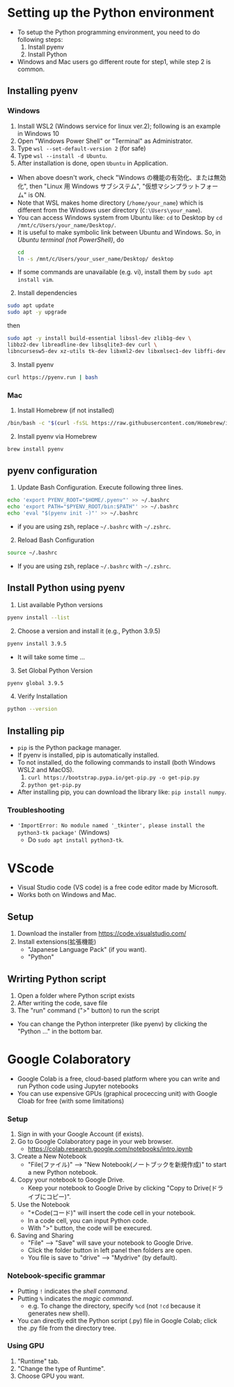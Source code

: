 # Setting up the Python environment
* To setup the Python programming environment, you need to do following steps:
  1. Install pyenv
  2. Install Python
* Windows and Mac users go different route for step1, while step 2 is common.

## Installing pyenv
### Windows
1. Install WSL2 (Windows service for linux ver.2); following is an example in Windows 10
  1. Open "Windows Power Shell" or "Terminal" as Administrator.
  2. Type `wsl --set-default-version 2` (for safe)
  3. Type `wsl --install -d Ubuntu`.
  4. After installation is done, open `Ubuntu` in Application.

* When above doesn't work, check "Windows の機能の有効化、または無効化", then "Linux 用 Windows サブシステム", "仮想マシンプラットフォーム" is ON.
* Note that WSL makes home directory (`/home/your_name`) which is different from the Windows user directory (`C:\Users\your_name`).
* You can access Windows system from Ubuntu like: `cd` to Desktop by `cd /mnt/c/Users/your_name/Desktop/`.
* It is useful to make symbolic link between Ubuntu and Windows. So, in *Ubuntu terminal (not PowerShell)*, do
  ```bash
  cd
  ln -s /mnt/c/Users/your_user_name/Desktop/ desktop
  ```
* If some commands are unavailable (e.g. vi), install them by `sudo apt install vim`.

2. Install dependencies
```bash
sudo apt update
sudo apt -y upgrade
```
then
```bash
sudo apt -y install build-essential libssl-dev zlib1g-dev \
libbz2-dev libreadline-dev libsqlite3-dev curl \
libncursesw5-dev xz-utils tk-dev libxml2-dev libxmlsec1-dev libffi-dev liblzma-dev
```

3. Install pyenv
```bash
curl https://pyenv.run | bash
```

### Mac
1. Install Homebrew (if not installed)
```bash
/bin/bash -c "$(curl -fsSL https://raw.githubusercontent.com/Homebrew/install/HEAD/install.sh)"
```
2. Install pyenv via Homebrew
```bash
brew install pyenv
```

## pyenv configuration
1. Update Bash Configuration. Execute following three lines.
```bash
echo 'export PYENV_ROOT="$HOME/.pyenv"' >> ~/.bashrc
echo 'export PATH="$PYENV_ROOT/bin:$PATH"' >> ~/.bashrc
echo 'eval "$(pyenv init -)"' >> ~/.bashrc
```
* if you are using zsh, replace `~/.bashrc` with `~/.zshrc`.

2. Reload Bash Configuration
```bash
source ~/.bashrc
```
* If you are using zsh, replace `~/.bashrc` with `~/.zshrc`.

##  Install Python using pyenv
1. List available Python versions
```bash
pyenv install --list
```

2. Choose a version and install it (e.g., Python 3.9.5)
```bash
pyenv install 3.9.5
```
* It will take some time ...

3. Set Global Python Version
```bash
pyenv global 3.9.5
```

4. Verify Installation
```bash
python --version
```

## Installing pip
* `pip` is the Python package manager.
* If pyenv is installed, pip is automatically installed.
* To not installed, do the following commands to install (both Windows WSL2 and MacOS).
  1. `curl https://bootstrap.pypa.io/get-pip.py -o get-pip.py`
  2. `python get-pip.py`
* After installing pip, you can download the library like: `pip install numpy`.

### Troubleshooting
* `'ImportError: No module named '_tkinter', please install the python3-tk package'` (Windows)
  + Do `sudo apt install python3-tk`.

# VScode
* Visual Studio code (VS code) is a free code editor made by Microsoft.
* Works both on Windows and Mac.
## Setup
1. Download the installer from https://code.visualstudio.com/
2. Install extensions(拡張機能)
    * "Japanese Language Pack" (if you want).
    * "Python"

## Wrirting Python script
1. Open a folder where Python script exists
2. After writing the code, save file
3. The "run" command (">" button) to run the script

* You can change the Python interpreter (like pyenv) by clicking the "Python ..." in the bottom bar.

# Google Colaboratory
* Google Colab is a free, cloud-based platform where you can write and run Python code using Jupyter notebooks
* You can use expensive GPUs (graphical proceccing unit) with Google Cloab for free (with some limitations)

### Setup
1. Sign in with your Google Account (if exists).
2. Go to Google Colaboratory page in your web browser.
    * https://colab.research.google.com/notebooks/intro.ipynb
3. Create a New Notebook
    * "File(ファイル)" --> "New Notebook(ノートブックを新規作成)" to start a new Python notebook.
4. Copy your notebook to Google Drive.
    * Keep your notebook to Google Drive by clicking "Copy to Drive(ドライブにコピー)".
4. Use the Notebook
    * "+Code(コード)" will insert the code cell in your notebook.
    * In a code cell, you can input Python code.
    * With ">" button, the code will be execured.
5. Saving and Sharing
    * "File" --> "Save" will save your notebook to Google Drive.
    * Click the folder button in left panel then folders are open.
    * You file is save to "drive" --> "Mydrive" (by default).

### Notebook-specific grammar
* Putting `!` indicates the *shell command*.
* Putting `%` indicates the *magic command*.
    * e.g. To change the directory, specify `%cd` (not `!cd` because it generates new shell).
* You can directly edit the Python script (.py) file in Google Colab; click the .py file from the directory tree. 

### Using GPU
1. "Runtime" tab.
2. "Change the type of Runtime".
3. Choose GPU you want.
